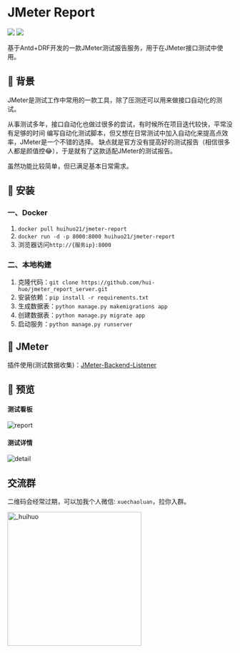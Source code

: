 # JMeter Report

![](https://img.shields.io/badge/JMeter-green)
[![](https://img.shields.io/github/last-commit/hui-huo/jmeter_report_server)](https://github.com/hui-huo/jmeter_report_server)

基于Antd+DRF开发的一款JMeter测试报告服务，用于在JMeter接口测试中使用。


## 🌴 背景
JMeter是测试工作中常用的一款工具，除了压测还可以用来做接口自动化的测试。

从事测试多年，接口自动化也做过很多的尝试，有时候所在项目迭代较快，平常没有足够的时间
编写自动化测试脚本，但又想在日常测试中加入自动化来提高点效率，JMeter是一个不错的选择。
缺点就是官方没有提高好的测试报告（相信很多人都是颜值控😂），于是就有了这款适配JMeter的测试报告。

虽然功能比较简单，但已满足基本日常需求。

## 📌 安装

### 一、Docker

1. `docker pull huihuo21/jmeter-report`
2. `docker run -d -p 8000:8000 huihuo21/jmeter-report`
3. 浏览器访问`http://{服务ip}:8000`

### 二、本地构建
1. 克隆代码：`git clone https://github.com/hui-huo/jmeter_report_server.git`
2. 安装依赖：`pip install -r requirements.txt `
3. 生成数据表：`python manage.py makemigrations app`
4. 创建数据表：`python manage.py migrate app`
5. 启动服务：`python manage.py runserver`

## 👏 JMeter
插件使用(测试数据收集)：[JMeter-Backend-Listener](https://github.com/hui-huo/JMeter-Backend-Listener)

## 🔎 预览

#### 测试看板
![report](https://files.mdnice.com/user/25329/5919ebec-6bda-4717-a308-52a2428d1154.png)

#### 测试详情
![detail](https://files.mdnice.com/user/25329/5f6b4198-d6c0-40a9-8111-1666448b2d5a.png)

## 交流群
二维码会经常过期，可以加我个人微信: `xuechaoluan`，拉你入群。

<img src="https://files.mdnice.com/user/25329/b940a9df-f86a-40f9-ba15-f79fba7585b6.png" alt="_huihuo" width="300" height="300" />




